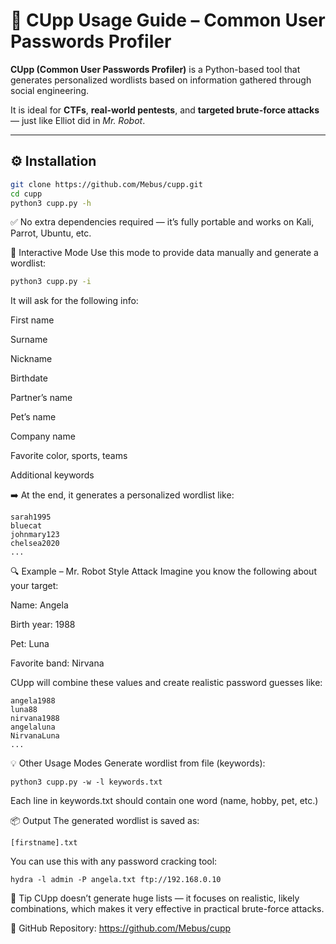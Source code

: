 # 🧠 CUpp Usage Guide – Common User Passwords Profiler

**CUpp (Common User Passwords Profiler)** is a Python-based tool that generates personalized wordlists based on information gathered through social engineering.

It is ideal for **CTFs**, **real-world pentests**, and **targeted brute-force attacks** — just like Elliot did in *Mr. Robot*.

---

## ⚙️ Installation

```bash
git clone https://github.com/Mebus/cupp.git
cd cupp
python3 cupp.py -h
```

✅ No extra dependencies required — it’s fully portable and works on Kali, Parrot, Ubuntu, etc.

🚀 Interactive Mode
Use this mode to provide data manually and generate a wordlist:

```bash
python3 cupp.py -i
```

It will ask for the following info:

First name

Surname

Nickname

Birthdate

Partner’s name

Pet’s name

Company name

Favorite color, sports, teams

Additional keywords

➡️ At the end, it generates a personalized wordlist like:

```
sarah1995
bluecat
johnmary123
chelsea2020
...
```

🔍 Example – Mr. Robot Style Attack
Imagine you know the following about your target:

Name: Angela

Birth year: 1988

Pet: Luna

Favorite band: Nirvana

CUpp will combine these values and create realistic password guesses like:
```
angela1988
luna88
nirvana1988
angelaluna
NirvanaLuna
...
```
💡 Other Usage Modes
Generate wordlist from file (keywords):
```
python3 cupp.py -w -l keywords.txt
```
Each line in keywords.txt should contain one word (name, hobby, pet, etc.)

📦 Output
The generated wordlist is saved as:
```
[firstname].txt
```
You can use this with any password cracking tool:
```
hydra -l admin -P angela.txt ftp://192.168.0.10
```

🧪 Tip
CUpp doesn’t generate huge lists — it focuses on realistic, likely combinations, which makes it very effective in practical brute-force attacks.

🔗 GitHub Repository:
https://github.com/Mebus/cupp
